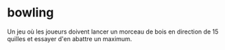 # bowling
Un jeu où les joueurs doivent lancer un morceau de bois en direction de 15 quilles et essayer d'en abattre un maximum.
